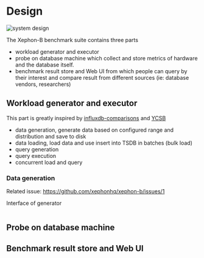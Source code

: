 # Design

![system design](system-design.png)

The Xephon-B benchmark suite contains three parts

- workload generator and executor
- probe on database machine which collect and store metrics of hardware and the database itself.
- benchmark result store and Web UI from which people can query by their interest and compare result from different sources (ie: database vendors, researchers)

## Workload generator and executor

This part is greatly inspired by [influxdb-comparisons](https://github.com/influxdata/influxdb-comparisons) and [YCSB](https://github.com/brianfrankcooper/YCSB)

- data generation, generate data based on configured range and distribution and save to disk
- data loading, load data and use insert into TSDB in batches (bulk load)
- query generation
- query execution
- concurrent load and query

### Data generation

Related issue: https://github.com/xephonhq/xephon-b/issues/1

Interface of generator

````
````

## Probe on database machine


## Benchmark result store and Web UI
